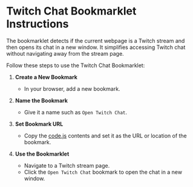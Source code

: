 # Twitch Chat Bookmarklet Instructions

The bookmarklet detects if the current webpage is a Twitch stream and then opens its chat in a new window. It simplifies accessing Twitch chat without navigating away from the stream page.

Follow these steps to use the Twitch Chat Bookmarklet:

1. **Create a New Bookmark**
   - In your browser, add a new bookmark.

2. **Name the Bookmark**
   - Give it a name such as `Open Twitch Chat`.

3. **Set Bookmark URL**
   - Copy the [code.js](https://github.com/ethanthompson/twitch_chat_new_window/blob/main/code%2Cjs) contents and set it as the URL or location of the bookmark.

4. **Use the Bookmarklet**
   - Navigate to a Twitch stream page.
   - Click the `Open Twitch Chat` bookmark to open the chat in a new window.
